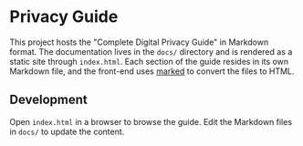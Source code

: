 # Privacy Guide

This project hosts the "Complete Digital Privacy Guide" in Markdown format. The documentation lives in the `docs/` directory and is rendered as a static site through `index.html`. Each section of the guide resides in its own Markdown file, and the front-end uses [marked](https://marked.js.org/) to convert the files to HTML.

## Development

Open `index.html` in a browser to browse the guide. Edit the Markdown files in `docs/` to update the content.
